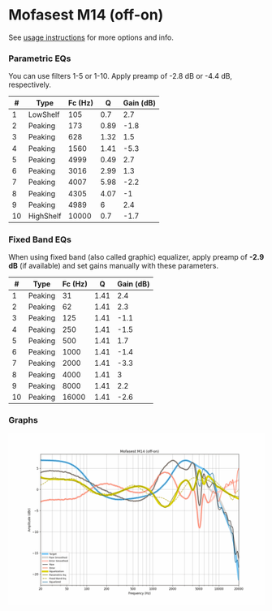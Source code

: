 # Mofasest M14 (off-on)
See [usage instructions](https://github.com/jaakkopasanen/AutoEq#usage) for more options and info.

### Parametric EQs
You can use filters 1-5 or 1-10. Apply preamp of -2.8 dB or -4.4 dB, respectively.

|   # | Type      |   Fc (Hz) |    Q |   Gain (dB) |
|-----|-----------|-----------|------|-------------|
|   1 | LowShelf  |       105 | 0.7  |         2.7 |
|   2 | Peaking   |       173 | 0.89 |        -1.8 |
|   3 | Peaking   |       628 | 1.32 |         1.5 |
|   4 | Peaking   |      1560 | 1.41 |        -5.3 |
|   5 | Peaking   |      4999 | 0.49 |         2.7 |
|   6 | Peaking   |      3016 | 2.99 |         1.3 |
|   7 | Peaking   |      4007 | 5.98 |        -2.2 |
|   8 | Peaking   |      4305 | 4.07 |        -1   |
|   9 | Peaking   |      4989 | 6    |         2.4 |
|  10 | HighShelf |     10000 | 0.7  |        -1.7 |

### Fixed Band EQs
When using fixed band (also called graphic) equalizer, apply preamp of **-2.9 dB** (if available) and set gains manually with these parameters.

|   # | Type    |   Fc (Hz) |    Q |   Gain (dB) |
|-----|---------|-----------|------|-------------|
|   1 | Peaking |        31 | 1.41 |         2.4 |
|   2 | Peaking |        62 | 1.41 |         2.3 |
|   3 | Peaking |       125 | 1.41 |        -1.1 |
|   4 | Peaking |       250 | 1.41 |        -1.5 |
|   5 | Peaking |       500 | 1.41 |         1.7 |
|   6 | Peaking |      1000 | 1.41 |        -1.4 |
|   7 | Peaking |      2000 | 1.41 |        -3.3 |
|   8 | Peaking |      4000 | 1.41 |         3   |
|   9 | Peaking |      8000 | 1.41 |         2.2 |
|  10 | Peaking |     16000 | 1.41 |        -2.6 |

### Graphs
![](./Mofasest%20M14%20(off-on).png)
